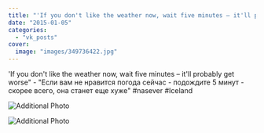 ```yaml
---
title: "'If you don't like the weather now, wait five minutes – it'll probably get worse\" - \"Если вам не нра..."
date: "2015-01-05"
categories: 
  - "vk_posts"
cover:
  image: "images/349736422.jpg"
---
```


'If you don't like the weather now, wait five minutes – it'll probably get worse" - "Если вам не нравится погода сейчас - подождите 5 минут - скорее всего, она станет еще хуже" #nasever #Iceland

![Additional Photo](https://vodpop.ru/wp-content/uploads/2023/07/349736424.jpg)

![Additional Photo](https://vodpop.ru/wp-content/uploads/2023/07/349736425.jpg)
